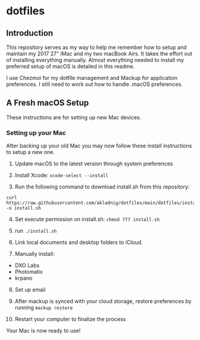 # dotfiles

## Introduction

This repository serves as my way to help me remember how to setup and maintain my 2017 27" iMac and my two macBook Airs. It takes the effort out of installing everything manually. Almost everything needed to install my preferred setup of macOS is detailed in this readme.

I use Chezmoi for my dotfile management and Mackup for application preferences. I still need to work out how to handle .macOS preferences.

## A Fresh macOS Setup

These instructions are for setting up new Mac devices.

### Setting up your Mac

After backing up your old Mac you may now follow these install instructions to setup a new one.

1. Update macOS to the latest version through system preferences

2. Install Xcode: `xcode-select --install`

3. Run the following command to download install.sh from this repository:
```
curl https://raw.githubusercontent.com/akladnig/dotfiles/main/dotfiles/install.sh -o install.sh
```
4. Set execute permission on install.sh: `chmod 777 install.sh`

5. run `./install.sh`

6. Link local documents and desktop folders to iCloud.

7. Manually install:
- DXO Labs
- Photomatix
- krpano

8. Set up email

9. After mackup is synced with your cloud storage, restore preferences by running `mackup restore`

10. Restart your computer to finalize the process

Your Mac is now ready to use!
